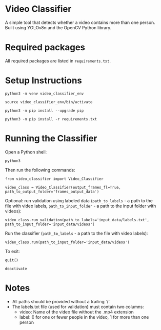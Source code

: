 # Video Classifier
A simple tool that detects whether a video contains more than one person.
Built using YOLOv8n and the OpenCV Python library.

# Required packages
All required packages are listed in `requirements.txt`.

# Setup Instructions

`python3 -m venv video_classifier_env`

`source video_classifier_env/bin/activate`

`python3 -m pip install --upgrade pip`

`python3 -m pip install -r requirements.txt`

# Running the Classifier

Open a Python shell:

`python3`

Then run the following commands:

`from video_classifier import Video_Classifier`

`video_class = Video_Classifier(output_frames_fl=True, path_to_output_folder='frames_output_data')`


Optional: run validation using labeled data (`path_to_labels` - a path to the file with video labels, `path_to_input_folder` - a path to the input folder with videos):

`video_class.run_validation(path_to_labels='input_data/labels.txt', path_to_input_folder='input_data/videos')`

Run the classifier (`path_to_labels` - a path to the file with video labels):

`video_class.run(path_to_input_folder='input_data/videos')`

To exit:

`quit()`

`deactivate`

# Notes

- All paths should be provided without a trailing '/'.
- The labels.txt file (used for validation) must contain two columns:
  - video: Name of the video file without the .mp4 extension
  - label: 0 for one or fewer people in the video, 1 for more than one person
